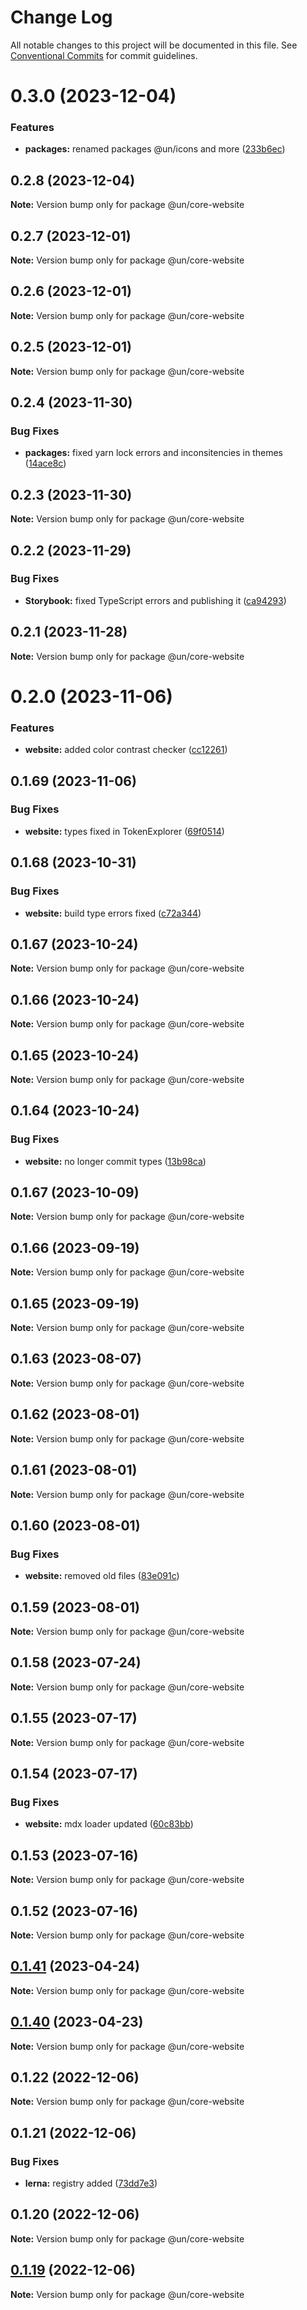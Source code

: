 # Change Log

All notable changes to this project will be documented in this file.
See [Conventional Commits](https://conventionalcommits.org) for commit guidelines.

# 0.3.0 (2023-12-04)


### Features

* **packages:** renamed packages @un/icons and more ([233b6ec](https://dev.azure.com/commits/233b6ecc195f3ff7f52344033d1e858f73c09020))





## 0.2.8 (2023-12-04)

**Note:** Version bump only for package @un/core-website





## 0.2.7 (2023-12-01)

**Note:** Version bump only for package @un/core-website





## 0.2.6 (2023-12-01)

**Note:** Version bump only for package @un/core-website





## 0.2.5 (2023-12-01)

**Note:** Version bump only for package @un/core-website





## 0.2.4 (2023-11-30)


### Bug Fixes

* **packages:** fixed yarn lock errors and inconsitencies in themes ([14ace8c](https://dev.azure.com/commits/14ace8cc950c85a8b7220c516d7eaca2cbc8df48))





## 0.2.3 (2023-11-30)

**Note:** Version bump only for package @un/core-website





## 0.2.2 (2023-11-29)


### Bug Fixes

* **Storybook:** fixed TypeScript errors and publishing it ([ca94293](https://dev.azure.com/commits/ca942938534e06d98a5799340d21aa0a58cb6847))





## 0.2.1 (2023-11-28)

**Note:** Version bump only for package @un/core-website





# 0.2.0 (2023-11-06)


### Features

* **website:** added color contrast checker ([cc12261](https://dev.azure.com/commits/cc122617dc46fcfe8c8913b405837d549ad2f8f0))





## 0.1.69 (2023-11-06)


### Bug Fixes

* **website:** types fixed in TokenExplorer ([69f0514](https://dev.azure.com/commits/69f051402c3fe011e026aae5ffee006c9412ae8f))





## 0.1.68 (2023-10-31)


### Bug Fixes

* **website:** build type errors fixed ([c72a344](https://dev.azure.com/commits/c72a3440fc4ef3f29fdacb24e853e315bc54fe0b))





## 0.1.67 (2023-10-24)

**Note:** Version bump only for package @un/core-website





## 0.1.66 (2023-10-24)

**Note:** Version bump only for package @un/core-website





## 0.1.65 (2023-10-24)

**Note:** Version bump only for package @un/core-website





## 0.1.64 (2023-10-24)


### Bug Fixes

* **website:** no longer commit types ([13b98ca](https://dev.azure.com/commits/13b98ca873487caa77dbc0828da85c9c136ce6a5))





## 0.1.67 (2023-10-09)

**Note:** Version bump only for package @un/core-website





## 0.1.66 (2023-09-19)

**Note:** Version bump only for package @un/core-website





## 0.1.65 (2023-09-19)

**Note:** Version bump only for package @un/core-website





## 0.1.63 (2023-08-07)

**Note:** Version bump only for package @un/core-website





## 0.1.62 (2023-08-01)

**Note:** Version bump only for package @un/core-website





## 0.1.61 (2023-08-01)

**Note:** Version bump only for package @un/core-website





## 0.1.60 (2023-08-01)


### Bug Fixes

* **website:** removed old files ([83e091c](https://dev.azure.com/commits/83e091c04153ac227dbad158e999cb4f247c58ce))





## 0.1.59 (2023-08-01)

**Note:** Version bump only for package @un/core-website





## 0.1.58 (2023-07-24)

**Note:** Version bump only for package @un/core-website





## 0.1.55 (2023-07-17)

**Note:** Version bump only for package @un/core-website





## 0.1.54 (2023-07-17)


### Bug Fixes

* **website:** mdx loader updated ([60c83bb](https://dev.azure.com/commits/60c83bba74621ba5a93c9718bc49e4cdfbc807b6))





## 0.1.53 (2023-07-16)

**Note:** Version bump only for package @un/core-website





## 0.1.52 (2023-07-16)

**Note:** Version bump only for package @un/core-website





## [0.1.41](https://github.com/un-core/designsystem/compare/@un/core-website@0.1.40...@un/core-website@0.1.41) (2023-04-24)

**Note:** Version bump only for package @un/core-website

## [0.1.40](https://github.com/un-core/designsystem/compare/@un/core-website@0.1.39...@un/core-website@0.1.40) (2023-04-23)

**Note:** Version bump only for package @un/core-website

## 0.1.22 (2022-12-06)

**Note:** Version bump only for package @un/core-website

## 0.1.21 (2022-12-06)

### Bug Fixes

- **lerna:** registry added ([73dd7e3](https://github.com/un-core/designsystem/commit/73dd7e367e91bc1a372aa7e3f841f7f24a1b6934))

## 0.1.20 (2022-12-06)

**Note:** Version bump only for package @un/core-website

## [0.1.19](https://github.com/un-core/designsystem/compare/@un/core-website@0.1.18...@un/core-website@0.1.19) (2022-12-06)

**Note:** Version bump only for package @un/core-website

